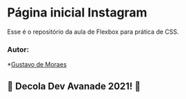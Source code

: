 # Página inicial Instagram 

Esse é o repositório da  aula de Flexbox para prática de CSS. 
### Autor:
*[Gustavo de Moraes](https://www.linkedin.com/in/gustavo-moraes-8464451ab/)


## 🚀 Decola Dev Avanade 2021! 🚀
